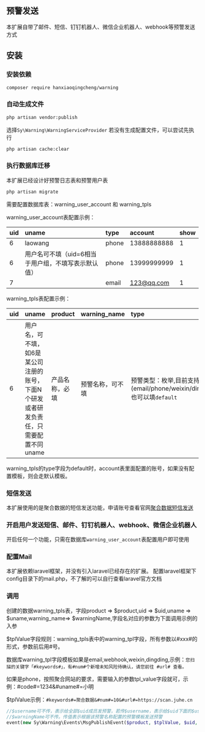 ## 预警发送
本扩展自带了邮件、短信、钉钉机器人、微信企业机器人、webhook等预警发送方式

## 安装


### 安装依赖
```bash
composer require hanxiaoqingcheng/warning
```

### 自动生成文件
```bash
php artisan vendor:publish
```
选择`Sy\Warning\WarningServiceProvider`
若没有生成配置文件，可以尝试先执行
```bash
php artisan cache:clear
```

### 执行数据库迁移
本扩展已经设计好预警日志表和预警用户表
```bash
php artisan migrate
```
需要配置数据库表：warning_user_account 和 warning_tpls

warning_user_account表配置示例：

|uid|uname|type|account|show|
| :-----| :-----| :-----| :-----|:-----|
|6|laowang|phone|13888888888|1|
|6|用户名可不填（uid=6相当于用户组，不填写表示默认值）|phone|13999999999|1|
|7|  |email|123@qq.com|1|

warning_tpls表配置示例：

|uid|uname|product|warning_name|type|warning_tpl|show|
| :-----| :-----| :-----| :-----| :-----| :-----|:-----|
|6|用户名，可不填，如6是某公司注册的账号，下面N个研发或者研发负责任，只需要配置不同uname|产品名称，必填|预警名称，可不填|预警类型：枚举,目前支持5种(email/phone/weixin/dingding/webhook),也可以填`default`|您扫描的关键字「#keywords#」，有#num#个新增未知风险待确认，请您前往 #url# 查看。|1|

warning_tpls的type字段为default时，account表里面配置的账号，如果没有配置模板，则会走默认模板。

### 短信发送
本扩展使用的是聚合数据的短信发送功能，申请账号查看官网[聚合数据短信发送](https://www.juhe.cn/docs/api/id/54)


### 开启用户发送短信、邮件、钉钉机器人、webhook、微信企业机器人
开启任何一个功能，只需在数据库`warning_user_account`表配置用户即可使用

### 配置Mail
本扩展依赖laravel框架，并没有引入laravel已经存在的扩展。
配置laravel框架下config目录下的mail.php，不了解的可以自行查看laravel官方文档

### 调用

创建的数据warning_tpls表，字段product => $product,uid => $uid,uname => $uname,warning_name=> $warningName,字段名对应的参数为下面调用示例的入参

$tplValue字段规则：warning_tpls表中的warning_tpl字段，所有参数以#xxx#的形式，参数前后用#号。

数据库warning_tpl字段模板如果是email,webhook,weixin,dingding,示例：`您扫描的关键字「#keywords#」，有#num#个新增未知风险待确认，请您前往 #url# 查看。` 

如果是phone，按照聚合网站的要求，需要输入的参数tpl_value字段就可，示例：#code#=1234&#uname#=小明

$tplValue示例：`#keywords#=聚合数据&#num#=10&#url#=https://scan.juhe.cn`

```php
//$username可不传，表示给全部$uid成员发预警，若传$username，表示给$uid下面的$username传预警
//$warningName可不传。传值表示根据该预警名称配置的预警模板发送预警
event(new Sy\Warning\Events\MsgPublishEvent($product, $tplValue, $uid, $username, $warningName));
```

